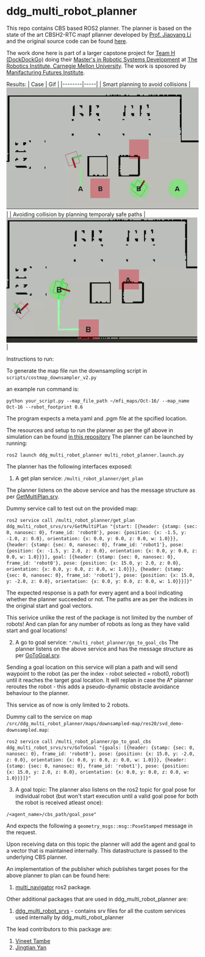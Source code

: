 # ddg_multi_robot_planner

This repo contains CBS based ROS2 planner. The planner is based on the state of the art CBSH2-RTC mapf pllanner developed by [Prof. Jiaoyang Li](https://jiaoyangli.me/) and the original source code can be found [here](https://github.com/Jiaoyang-Li/CBSH2-RTC).

The work done here is part of a larger capstone project for [Team H (DockDockGo)](https://mrsdprojects.ri.cmu.edu/2023teamh/) doing their [Master's in Robotic Systems Development](https://mrsd.ri.cmu.edu/) at [The Robotics Institute, Carnegie Mellon University](https://www.ri.cmu.edu/). The work is sposored by [Manifacturing Futures Institute](https://engineering.cmu.edu/mfi/index.html). 

Results: 
| Case | Gif |
|--------|-----|
| Smart planning to avoid collisions | ![Smart rerouting to avoid collisions](/gifs/cbs-corridor-updated.gif) |
| Avoiding collision by planning temporaly safe paths | ![Smart rerouting to avoid collisions](/gifs/cbs-temporal-updated.gif) |


Instructions to run:

To generate the map file run the downsampling script in `scripts/costmap_downsampler_v2.py`

an example run command is: 
```
python your_script.py --map_file_path ~/mfi_maps/Oct-16/ --map_name Oct-16 --robot_footprint 0.6
```

The program expects a meta.yaml and .pgm file at the spcified location.


The resources and setup to run the planner as per the gif above in simulation can be found [in this repository](https://github.com/DockDockGo/mfi_multiagent_sim)
The planner can be launched by running:
```
ros2 launch ddg_multi_robot_planner multi_robot_planner.launch.py
```

The planner has the following interfaces exposed:

1. A get plan service: `/multi_robot_planner/get_plan`

The planner listens on the above service and has the message structure as per [GetMultiPlan.srv](https://github.com/DockDockGo/ddg_multi_robot_srvs/blob/main/srv/GetMultiPlan.srv).

Dummy service call to test out on the provided map:
```
ros2 service call /multi_robot_planner/get_plan ddg_multi_robot_srvs/srv/GetMultiPlan "{start: [{header: {stamp: {sec: 0, nanosec: 0}, frame_id: 'robot0'}, pose: {position: {x: -1.5, y: -1.0, z: 0.0}, orientation: {x: 0.0, y: 0.0, z: 0.0, w: 1.0}}}, {header: {stamp: {sec: 0, nanosec: 0}, frame_id: 'robot1'}, pose: {position: {x: -1.5, y: 2.0, z: 0.0}, orientation: {x: 0.0, y: 0.0, z: 0.0, w: 1.0}}}], goal: [{header: {stamp: {sec: 0, nanosec: 0}, frame_id: 'robot0'}, pose: {position: {x: 15.0, y: 2.0, z: 0.0}, orientation: {x: 0.0, y: 0.0, z: 0.0, w: 1.0}}}, {header: {stamp: {sec: 0, nanosec: 0}, frame_id: 'robot1'}, pose: {position: {x: 15.0, y: -2.0, z: 0.0}, orientation: {x: 0.0, y: 0.0, z: 0.0, w: 1.0}}}]}"
```

The expected response is a path for every agent and a bool indicating whether the planner succeeded or not.
The paths are as per the indices in the original start and goal vectors.

This serivice unlike the rest of the package is not limited by the number of robots! And can plan for any number of robots as long as they have valid start and goal locations!

2. A go to goal service: `"/multi_robot_planner/go_to_goal_cbs`
The planner listens on the above service and has the message structure as per [GoToGoal.srv](https://github.com/DockDockGo/ddg_multi_robot_srvs/blob/main/srv/GoToGoal.srv).

Sending a goal location on this service will plan a path and will send waypoint to the robot (as per the index - robot selected = robot0, robot1) until it reaches the target goal location. It will replan in case the A* planner reroutes the robot - this adds a pseudo-dynamic obstacle avoidance behaviour to the planner.

This service as of now is only limited to 2 robots.

Dummy call to the service on map `/src/ddg_multi_robot_planner/maps/downsampled-map/res20/svd_demo-downsampled.map`:
```
ros2 service call /multi_robot_planner/go_to_goal_cbs ddg_multi_robot_srvs/srv/GoToGoal "{goals: [{header: {stamp: {sec: 0, nanosec: 0}, frame_id: 'robot0'}, pose: {position: {x: 15.0, y: -2.0, z: 0.0}, orientation: {x: 0.0, y: 0.0, z: 0.0, w: 1.0}}}, {header: {stamp: {sec: 0, nanosec: 0}, frame_id: 'robot1'}, pose: {position: {x: 15.0, y: 2.0, z: 0.0}, orientation: {x: 0.0, y: 0.0, z: 0.0, w: 1.0}}}]}"
```

3. A goal topic: The planner also listens on the ros2 topic for goal pose for individual robot (but won't start execution until a valid goal pose for both the robot is received atleast once):
```
/<agent_name>/cbs_path/goal_pose"
```
And expects the following a `geometry_msgs::msg::PoseStamped` message in the request.

Upon receiving data on this topic the planner will add the agent and goal to a vector that is maintained internally.
This datastructure is passed to the underlying CBS planner.

An implementation of the publisher which publishes target poses for the above planner to plan can be found here:
1. [multi_navigator](https://github.com/DockDockGo/multi_navigator/tree/cbs_navigator) ros2 package.

Other additional packages that are used in ddg_multi_robot_planner are:
1. [ddg_multi_robot_srvs](https://github.com/DockDockGo/ddg_multi_robot_srvs) - contains srv files for all the custom services used internally by ddg_multi_robot_planner 

The lead contributors to this package are:
1. [Vineet Tambe](https://github.com/VineetTambe/)
2. [Jingtian Yan](https://github.com/JingtianYan/)